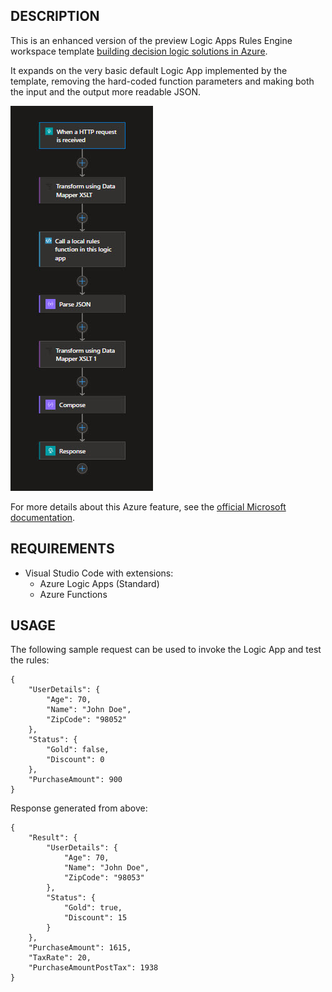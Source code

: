 ## DESCRIPTION

This is an enhanced version of the preview Logic Apps Rules Engine workspace template [building decision logic solutions in Azure](https://learn.microsoft.com/en-us/azure/logic-apps/rules-engine/rules-engine-overview).

It expands on the very basic default Logic App implemented by the template, removing the hard-coded function parameters and making both the input and the output more readable JSON. 

![Enhanced Logic App](BRE_LogicApp.jpg)

For more details about this Azure feature, see the [official Microsoft documentation](https://learn.microsoft.com/en-us/azure/logic-apps/rules-engine/create-rules-engine-project#create-an-azure-logic-apps-rules-engine-project).

## REQUIREMENTS
- Visual Studio Code with extensions:
    - Azure Logic Apps (Standard) 
    - Azure Functions 


## USAGE

The following sample request can be used to invoke the Logic App and test the rules:

```
{
    "UserDetails": {
        "Age": 70,
        "Name": "John Doe",
        "ZipCode": "98052"
    },
    "Status": {
        "Gold": false,
        "Discount": 0
    },
    "PurchaseAmount": 900
}
```

Response generated from above:

```
{
    "Result": {
        "UserDetails": {
            "Age": 70,
            "Name": "John Doe",
            "ZipCode": "98053"
        },
        "Status": {
            "Gold": true,
            "Discount": 15
        }
    },
    "PurchaseAmount": 1615,
    "TaxRate": 20,
    "PurchaseAmountPostTax": 1938
}
```
